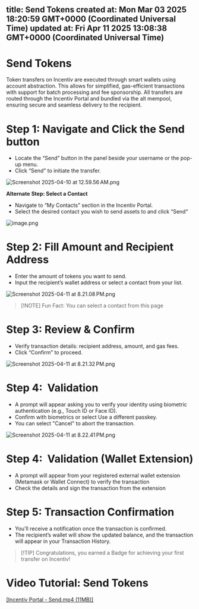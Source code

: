 
title: Send Tokens
created at: Mon Mar 03 2025 18:20:59 GMT+0000 (Coordinated Universal Time)
updated at: Fri Apr 11 2025 13:08:38 GMT+0000 (Coordinated Universal Time)
---

# Send Tokens

Token transfers on Incentiv are executed through smart wallets using account abstraction. This allows for simplified, gas-efficient transactions with support for batch processing and fee sponsorship. All transfers are routed through the Incentiv Portal and bundled via the alt mempool, ensuring secure and seamless delivery to the recipient.

# Step 1: Navigate and Click the Send button

* Locate the “Send” button in the panel beside your username or the pop-up menu.
* Click “Send” to initiate the transfer.

![Screenshot 2025-04-10 at 12.59.56 AM.png](media_Send%20Tokens/kdgXIg1KFer9MT-Screenshot%202025-04-10%20at%2012.59.56%E2%80%AFAM.png)

**Alternate** **Step: Select a Contact**

* Navigate to “My Contacts” section in the Incentiv Portal.
* Select the desired contact you wish to send assets to and click “Send“

![image.png](media_Send%20Tokens/cdJjo5rBc-jqrP-image.png)

# Step 2: Fill Amount and Recipient Address

* Enter the amount of tokens you want to send.
* Input the recipient’s wallet address or select a contact from your list.

![Screenshot 2025-04-11 at 8.21.08 PM.png](media_Send%20Tokens/oxqToq940wX_Pm-Screenshot%202025-04-11%20at%208.21.08%E2%80%AFPM.png)

> \[!NOTE]
> Fun Fact: You can select a contact from this page

# Step 3: Review & Confirm

* Verify transaction details: recipient address, amount, and gas fees.
* Click “Confirm” to proceed.

![Screenshot 2025-04-11 at 8.21.32 PM.png](media_Send%20Tokens/qx_EU9ZXRwaGXQ-Screenshot%202025-04-11%20at%208.21.32%E2%80%AFPM.png)

# Step 4:  Validation

* A prompt will appear asking you to verify your identity using biometric authentication (e.g., Touch ID or Face ID).
* Confirm with biometrics or select Use a different passkey.
* You can select "Cancel" to abort the transaction.

![Screenshot 2025-04-11 at 8.22.41 PM.png](media_Send%20Tokens/imNs9H4Q9Nf69a-Screenshot%202025-04-11%20at%208.22.41%E2%80%AFPM.png)

# Step 4:  Validation (Wallet Extension)

* A prompt will appear from your registered external wallet extension (Metamask or Wallet Connect) to verify the transaction
* Check the details and sign the transaction from the extension

# Step 5: Transaction Confirmation

* You’ll receive a notification once the transaction is confirmed.
* The recipient’s wallet will show the updated balance, and the transaction will appear in your Transaction History.

> \[!TIP]
> Congratulations, you earned a Badge for achieving your first transfer on Incentiv!

# Video Tutorial: Send Tokens

[\[Incentiv Portal - Send.mp4 (11MB)\]](media_Send%20Tokens/KQO8izhsYEopyL-Incentiv%20Portal%20-%20Send.mp4)

          